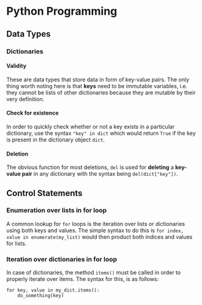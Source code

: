 # Python Programming

## Data Types

### Dictionaries

#### Validity

These are data types that store data in form of key-value pairs. The only thing worth noting here is that **keys** need to be immutable variables, i.e. they cannot be lists of other dictionaries because they are mutable by their very definition.

#### Check for existence

In order to quickly check whether or not a key exists in a particular dictionary, use the syntax `"key" in dict`  which would return `True` if the key is present in the dictionary object `dict`.

#### Deletion

The obvious function for most deletions, `del` is used for **deleting** a **key-value pair** in any dictionary with the syntax being `del(dict["key"])`.

## Control Statements

### Enumeration over lists in for loop

A common lookup for `for` loops is the iteration over lists or dictionaries using both keys and values. The simple syntax to do this is `for index, value in enumerate(my_list)` would then product both indices and values for lists. 

### Iteration over dictionaries in for loop

In case of dictionaries, the method `items()` must be called in order to properly iterate over items. The syntax for this, is as follows:

```
for key, value in my_dict.items():
	do_something(key)
```


